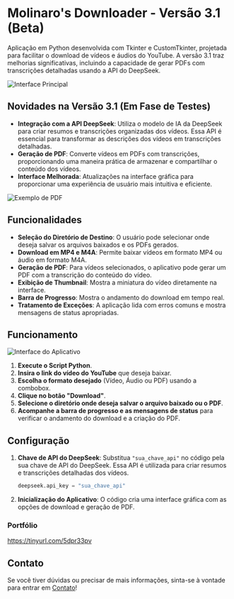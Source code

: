 # Molinaro's Downloader - Versão 3.1 (Beta)

Aplicação em Python desenvolvida com Tkinter e CustomTkinter, projetada para facilitar o download de vídeos e áudios do YouTube. A versão 3.1 traz melhorias significativas, incluindo a capacidade de gerar PDFs com transcrições detalhadas usando a API do DeepSeek.

![Interface Principal](https://github.com/LMolinaro01/YouTube-Downloader/assets/126402616/b309ec19-c7a9-4849-b8ae-d023219f6150)

## Novidades na Versão 3.1 (Em Fase de Testes)

- **Integração com a API DeepSeek**: Utiliza o modelo de IA da DeepSeek para criar resumos e transcrições organizadas dos vídeos. Essa API é essencial para transformar as descrições dos vídeos em transcrições detalhadas.  
- **Geração de PDF**: Converte vídeos em PDFs com transcrições, proporcionando uma maneira prática de armazenar e compartilhar o conteúdo dos vídeos.  
- **Interface Melhorada**: Atualizações na interface gráfica para proporcionar uma experiência de usuário mais intuitiva e eficiente.  

![Exemplo de PDF](https://github.com/user-attachments/assets/60ee3c6c-9c90-4062-b9be-da63e20f875b)

## Funcionalidades

- **Seleção do Diretório de Destino**: O usuário pode selecionar onde deseja salvar os arquivos baixados e os PDFs gerados.  
- **Download em MP4 e M4A**: Permite baixar vídeos em formato MP4 ou áudio em formato M4A.  
- **Geração de PDF**: Para vídeos selecionados, o aplicativo pode gerar um PDF com a transcrição do conteúdo do vídeo.  
- **Exibição de Thumbnail**: Mostra a miniatura do vídeo diretamente na interface.  
- **Barra de Progresso**: Mostra o andamento do download em tempo real.  
- **Tratamento de Exceções**: A aplicação lida com erros comuns e mostra mensagens de status apropriadas.  

## Funcionamento

![Interface do Aplicativo](https://github.com/LMolinaro01/YouTube-Downloader/assets/126402616/b4ca285d-cc43-43de-a06b-b9984d55688e)

1. **Execute o Script Python**.  
2. **Insira o link do vídeo do YouTube** que deseja baixar.  
3. **Escolha o formato desejado** (Vídeo, Áudio ou PDF) usando a combobox.  
4. **Clique no botão "Download"**.  
5. **Selecione o diretório onde deseja salvar o arquivo baixado ou o PDF**.  
6. **Acompanhe a barra de progresso e as mensagens de status** para verificar o andamento do download e a criação do PDF.  

## Configuração

1. **Chave de API do DeepSeek**: Substitua `"sua_chave_api"` no código pela sua chave de API do DeepSeek. Essa API é utilizada para criar resumos e transcrições detalhadas dos vídeos.  

   ```python
   deepseek.api_key = "sua_chave_api"
   ```

2. **Inicialização do Aplicativo**: O código cria uma interface gráfica com as opções de download e geração de PDF.  

### **Portfólio**  

https://tinyurl.com/5dpr33pv  

## **Contato**  

Se você tiver dúvidas ou precisar de mais informações, sinta-se à vontade para entrar em [Contato](https://linktr.ee/leomolinarodev01)!  
